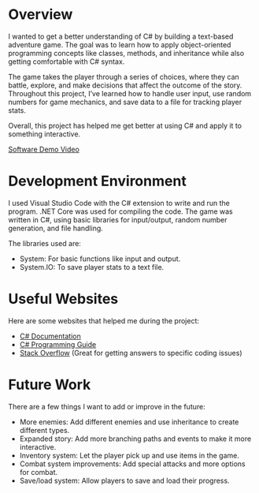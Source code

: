 # Overview

I wanted to get a better understanding of C# by building a text-based adventure game. The goal was to learn how to apply object-oriented programming concepts like classes, methods, and inheritance while also getting comfortable with C# syntax.

The game takes the player through a series of choices, where they can battle, explore, and make decisions that affect the outcome of the story. Throughout this project, I’ve learned how to handle user input, use random numbers for game mechanics, and save data to a file for tracking player stats.

Overall, this project has helped me get better at using C# and apply it to something interactive.

[Software Demo Video](https://youtu.be/w3FlJSjxgw0)

# Development Environment

I used Visual Studio Code with the C# extension to write and run the program. .NET Core was used for compiling the code. The game was written in C#, using basic libraries for input/output, random number generation, and file handling.

The libraries used are:
- System: For basic functions like input and output.
- System.IO: To save player stats to a text file.

# Useful Websites

Here are some websites that helped me during the project:

- [C# Documentation](https://docs.microsoft.com/en-us/dotnet/csharp/)
- [C# Programming Guide](https://learn.microsoft.com/en-us/dotnet/csharp/programming-guide/)
- [Stack Overflow](https://stackoverflow.com/) (Great for getting answers to specific coding issues)

# Future Work

There are a few things I want to add or improve in the future:

- More enemies: Add different enemies and use inheritance to create different types.
- Expanded story: Add more branching paths and events to make it more interactive.
- Inventory system: Let the player pick up and use items in the game.
- Combat system improvements: Add special attacks and more options for combat.
- Save/load system: Allow players to save and load their progress.
